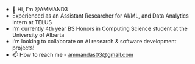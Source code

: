 - 👋 Hi, I’m @AMMAND3
- Experienced as an Assistant Researcher for AI/ML, and Data Analytics Intern at TELUS
- I’m currently 4th year BS Honors in Computing Science student at the University of Alberta
- I’m looking to collaborate on AI research & software development projects!
- 📫 How to reach me - ammandas03@gmail.com

<!---
AMMAND3/AMMAND3 is a ✨ special ✨ repository because its `README.md` (this file) appears on your GitHub profile.
You can click the Preview link to take a look at your changes.
--->
